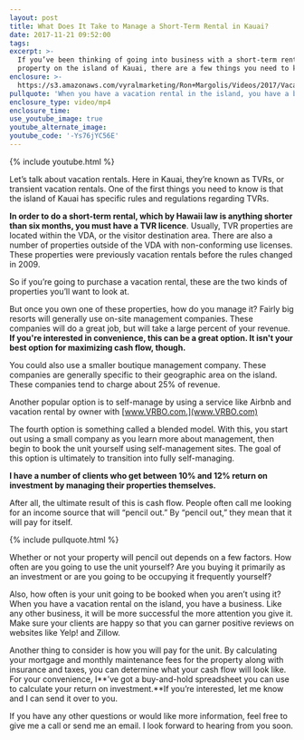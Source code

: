```yaml
---
layout: post
title: What Does It Take to Manage a Short-Term Rental in Kauai?
date: 2017-11-21 09:52:00
tags:
excerpt: >-
  If you’ve been thinking of going into business with a short-term rental
  property on the island of Kauai, there are a few things you need to know.
enclosure: >-
  https://s3.amazonaws.com/vyralmarketing/Ron+Margolis/Videos/2017/Vacation%2520Rentals%2520In%2520Kauai%2520-%2520Kauai%2520Real%2520Estate-.mp4
pullquote: 'When you have a vacation rental in the island, you have a business.'
enclosure_type: video/mp4
enclosure_time:
use_youtube_image: true
youtube_alternate_image:
youtube_code: '-Ys76jYC56E'
---
```



{% include youtube.html %}

Let’s talk about vacation rentals. Here in Kauai, they’re known as TVRs, or transient vacation rentals. One of the first things you need to know is that the island of Kauai has specific rules and regulations regarding TVRs.

**In order to do a short-term rental, which by Hawaii law is anything shorter than six months, you must have a TVR licence**. Usually, TVR properties are located within the VDA, or the visitor destination area. There are also a number of properties outside of the VDA with non-conforming use licenses. These properties were previously vacation rentals before the rules changed in 2009.

So if you’re going to purchase a vacation rental, these are the two kinds of properties you’ll want to look at.

But once you own one of these properties, how do you manage it? Fairly big resorts will generally use on-site management companies. These companies will do a great job, but will take a large percent of your revenue. **If you're interested in convenience, this can be a great option. It isn't your best option for maximizing cash flow, though.​**

You could also use a smaller boutique management company. These companies are generally specific to their geographic area on the island. These companies tend to charge about 25% of revenue.

Another popular option is to self-manage by using a service like Airbnb and vacation rental by owner with [www.VRBO.com.](www.VRBO.com)

The fourth option is something called a blended model. With this, you start out using a small company as you learn more about management, then begin to book the unit yourself using self-management sites. The goal of this option is ultimately to transition into fully self-managing.

**I have a number of clients who get between 10% and 12% return on investment by managing their properties themselves.**

After all, the ultimate result of this is cash flow. People often call me looking for an income source that will “pencil out.” By “pencil out,” they mean that it will pay for itself.

{% include pullquote.html %}

Whether or not your property will pencil out depends on a few factors. How often are you going to use the unit yourself? Are you buying it primarily as an investment or are you going to be occupying it frequently yourself?

Also, how often is your unit going to be booked when you aren’t using it? When you have a vacation rental on the island, you have a business. Like any other business, it will be more successful the more attention you give it. Make sure your clients are happy so that you can garner positive reviews on websites like Yelp! and Zillow.

Another thing to consider is how you will pay for the unit. By calculating your mortgage and monthly maintenance fees for the property along with insurance and taxes, you can determine what your cash flow will look like. For your convenience, I**’ve got a buy-and-hold spreadsheet you can use to calculate your return on investment.**If you’re interested, let me know and I can send it over to you.

If you have any other questions or would like more information, feel free to give me a call or send me an email. I look forward to hearing from you soon.